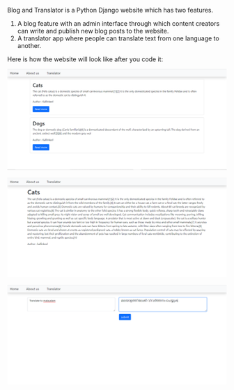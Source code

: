 Blog and Translator is a Python Django website which has two features. 
1. A blog feature with an admin interface through which content creators can write and publish new blog posts to the website. 
2. A translator app where people can translate text from one language to another. 

Here is how the website will look like after you code it:

![alt text](https://github.com/AswathiKallinkeel/Blog_django/blob/master/index.PNG)


![alt text](https://github.com/AswathiKallinkeel/Blog_django/blob/master/blog.PNG)


![alt text](https://github.com/AswathiKallinkeel/Blog_django/blob/master/Translator.PNG)

